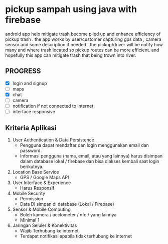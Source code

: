 # pickup sampah using java with firebase
android app help mitigate trash become piled up and enhance efficiency of pickup trash . the app works by user/customer capturing gps data , camera sensor and some description if needed  . the pickup/driver will be notify how many and where trash located so pickup routes can be more efficient. and hopefully this app can mitigate trash that being trown into river.  

## PROGRESS
- [x] login and signup
- [ ] maps
- [x] chat
- [ ] camera
- [ ] notification if not connected to internet
- [ ] interface responsive

## Kriteria Aplikasi
1. User Authentication & Data Persistence
    - Pengguna dapat mendaftar dan login menggunakan email dan password.
    - Informasi pengguna (nama, email, atau yang lainnya) harus disimpan dalam database lokal / firebase dan bisa diakses kembali saat login berikutnya.
2. Location Base Service
    - GPS / Google Maps API
3. User Interface & Experience
    - Harus Responsif
4. Mobile Security
    - Permission
    - Data Di simpan di database (Lokal / Firebase)
5. Sensor & Mobile Computing
    - Boleh kamera / acclometer / nfc / yang lainnya
    - Minimal 1
6. Jaringan Seluler & Konektivitas
    - Wajib Terhubung ke internet
    - Terdapat notifikasi apabila tidak terhubung ke internet
